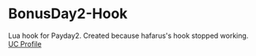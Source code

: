 # BonusDay2-Hook
Lua hook for Payday2. Created because hafarus's hook stopped working.
<a href="http://www.unknowncheats.me/forum/member206593.html">UC Profile</a>